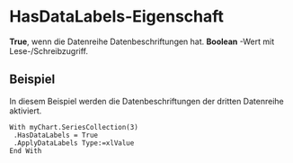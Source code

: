 
# HasDataLabels-Eigenschaft

 **True**, wenn die Datenreihe Datenbeschriftungen hat. **Boolean** -Wert mit Lese-/Schreibzugriff.


## Beispiel

In diesem Beispiel werden die Datenbeschriftungen der dritten Datenreihe aktiviert.


```
With myChart.SeriesCollection(3) 
 .HasDataLabels = True 
 .ApplyDataLabels Type:=xlValue 
End With
```

